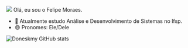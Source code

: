 <img src="https://th.bing.com/th/id/OIP.471sTteeF1q8nrhm4fAUygHaHa?w=200&h=200&c=7&r=0&o=5&dpr=1.3&pid=1.7"> Olá, eu sou o Felipe Moraes.

- 🌱 Atualmente estudo Análise e Desenvolvimento de Sistemas no Ifsp.
- 😄 Pronomes: Ele/Dele

<!---
Doneskmy/Doneskmy is a ✨ special ✨ repository because its `README.md` (this file) appears on your GitHub profile.
You can click the Preview link to take a look at your changes.
--->
![Doneskmy GitHub stats](https://github-readme-stats.vercel.app/api?username=anuraghazra&show_icons=true&theme=gruvbox)

